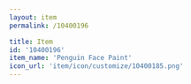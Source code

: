 ```yaml
---
layout: item
permalink: /10400196

title: Item
id: '10400196'
item_name: 'Penguin Face Paint'
icon_url: 'item/icon/customize/10400185.png'
---
```

